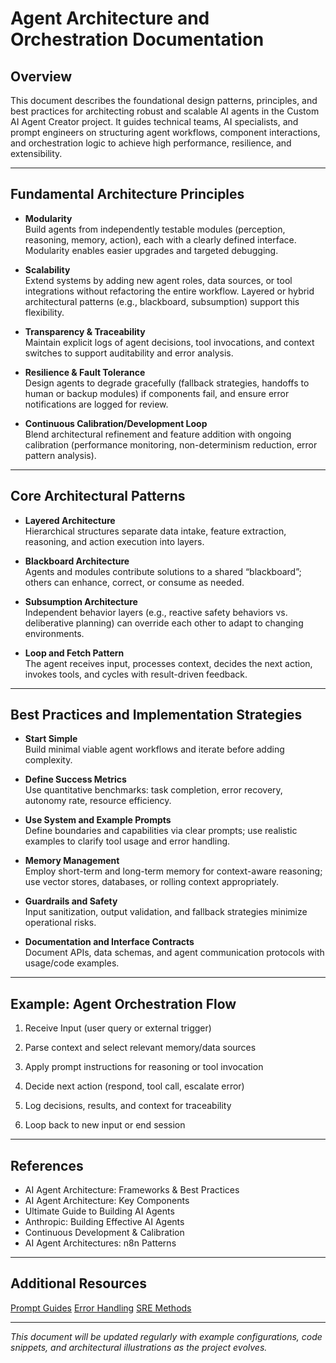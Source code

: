 # Agent Architecture and Orchestration Documentation

## Overview

This document describes the foundational design patterns, principles, and best practices for architecting robust and scalable AI agents in the Custom AI Agent Creator project. It guides technical teams, AI specialists, and prompt engineers on structuring agent workflows, component interactions, and orchestration logic to achieve high performance, resilience, and extensibility.

---

## Fundamental Architecture Principles

- **Modularity**  
  Build agents from independently testable modules (perception, reasoning, memory, action), each with a clearly defined interface. Modularity enables easier upgrades and targeted debugging.

- **Scalability**  
  Extend systems by adding new agent roles, data sources, or tool integrations without refactoring the entire workflow. Layered or hybrid architectural patterns (e.g., blackboard, subsumption) support this flexibility.

- **Transparency & Traceability**  
  Maintain explicit logs of agent decisions, tool invocations, and context switches to support auditability and error analysis.

- **Resilience & Fault Tolerance**  
  Design agents to degrade gracefully (fallback strategies, handoffs to human or backup modules) if components fail, and ensure error notifications are logged for review.

- **Continuous Calibration/Development Loop**  
  Blend architectural refinement and feature addition with ongoing calibration (performance monitoring, non-determinism reduction, error pattern analysis).

---

## Core Architectural Patterns

- **Layered Architecture**  
  Hierarchical structures separate data intake, feature extraction, reasoning, and action execution into layers.

- **Blackboard Architecture**  
  Agents and modules contribute solutions to a shared “blackboard”; others can enhance, correct, or consume as needed.

- **Subsumption Architecture**  
  Independent behavior layers (e.g., reactive safety behaviors vs. deliberative planning) can override each other to adapt to changing environments.

- **Loop and Fetch Pattern**  
  The agent receives input, processes context, decides the next action, invokes tools, and cycles with result-driven feedback.

---

## Best Practices and Implementation Strategies

- **Start Simple**  
  Build minimal viable agent workflows and iterate before adding complexity.

- **Define Success Metrics**  
  Use quantitative benchmarks: task completion, error recovery, autonomy rate, resource efficiency.

- **Use System and Example Prompts**  
  Define boundaries and capabilities via clear prompts; use realistic examples to clarify tool usage and error handling.

- **Memory Management**  
  Employ short-term and long-term memory for context-aware reasoning; use vector stores, databases, or rolling context appropriately.

- **Guardrails and Safety**  
  Input sanitization, output validation, and fallback strategies minimize operational risks.

- **Documentation and Interface Contracts**  
  Document APIs, data schemas, and agent communication protocols with usage/code examples.

---

## Example: Agent Orchestration Flow

1. Receive Input (user query or external trigger)

2. Parse context and select relevant memory/data sources

3. Apply prompt instructions for reasoning or tool invocation

4. Decide next action (respond, tool call, escalate error)

5. Log decisions, results, and context for traceability

6. Loop back to new input or end session


---

## References

- AI Agent Architecture: Frameworks & Best Practices
- AI Agent Architecture: Key Components
- Ultimate Guide to Building AI Agents
- Anthropic: Building Effective AI Agents
- Continuous Development & Calibration
- AI Agent Architectures: n8n Patterns

---

## Additional Resources

[Prompt Guides](https://github.com/jcmrs/custom-ai-agent-creator-link-library/blob/main/docs/PROMPT_GUIDES.md)
[Error Handling](https://github.com/jcmrs/custom-ai-agent-creator-link-library/blob/main/docs/ERROR_HANDLING.md)
[SRE Methods](https://github.com/jcmrs/custom-ai-agent-creator-link-library/blob/main/docs/SRE_METHODS.md)

---

*This document will be updated regularly with example configurations, code snippets, and architectural illustrations as the project evolves.*
